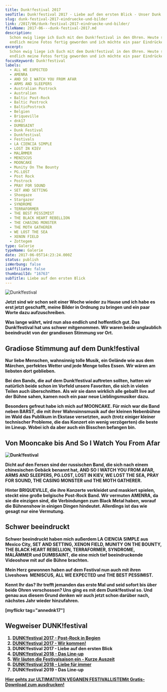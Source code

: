 ```yaml
---
title: Dunk!festival 2017
seoTitle: Dunk!festival 2017 - Liebe auf den ersten Blick - Unser Dunk!festival
slug: dunk-festival-2017-eindruecke-und-bilder
link: /2017/06/dunk-festival-2017-eindruecke-und-bilder/
fileName: 2017-06---dunk-festival-2017.md
description:
  Schon ewig liege ich Euch mit den Dunk!festival in den Ohren. Heute sind
  endlich meine Fotos fertig geworden und ich möchte ein paar Eindrücke teilen.
excerpt:
  Schon ewig liege ich Euch mit dem Dunk!festival in den Ohren. Heute sind
  endlich meine Fotos fertig geworden und ich möchte ein paar Eindrücke teilen.
focusKeyword: Dunk!festival
labels:
  - ALL WE EXPECTED
  - AMENRA
  - AND SO I WATCH YOU FROM AFAR
  - ARMS AND SLEEPERS
  - Australian Postrock
  - Australien
  - Baltic Post-Rock
  - Baltic Postrock
  - BalticPostrock
  - Belgien
  - Briqueville
  - dnk17
  - DUMBSAINT
  - Dunk Festival
  - Dunkfestival
  - Festivals
  - LA CIENCIA SIMPLE
  - LOST IN KIEV
  - MALÄMMER
  - MENISCUS
  - MOONCAKE
  - Munity On The Bounty
  - PG.LOST
  - Post Rock
  - Postrock
  - PRAY FOR SOUND
  - SET AND SETTING
  - Shoegaze
  - Stargazer
  - SYNDROME
  - TERRAFORMER
  - THE BEST PESSIMIST
  - THE BLACK HEART REBELLION
  - THE CHASING MONSTER
  - THE MOTH GATHERER
  - WE LOST THE SEA
  - XENON FIELD
  - Zottegem
type: Galerie
typeName: Galerie
date: 2017-06-05T14:23:24.000Z
status: publish
isWerbung: false
isAffiliate: false
thumbnailId: "16763"
subTitle: Liebe auf den ersten Blick
---
```


![Dunk!festival](http://cardamonchai.com/wp-content/uploads/2017/06/34984055891_3adae7c598_k-640x480.jpg)

<strong>

Jetzt sind wir schon seit einer Woche wieder zu Hause und ich habe es erst jetzt
geschafft, meine Bilder in Ordnung zu bringen und ein paar Worte dazu
aufzuschreiben.

Was lange währt, wird nun also endlich und hoffentlich gut. Das Dunk!festival
hat uns schwer mitgenommen. Wir waren beide unglaublich beeindruckt von der
grandiosen Stimmung vor Ort.

## Gradiose Stimmung auf dem Dunk!festival

Nur liebe Menschen, wahnsinnig tolle Musik, ein Gelände wie aus dem Märchen,
perfektes Wetter und jede Menge tolles Essen. Wir wären am liebsten dort
geblieben.

Bei den Bands, die auf dem Dunk!festival auftreten sollten, hatten wir natürlich
beide schon im Vorfeld unsere Favoriten, die sich in vielen Teilen auch
überschnitten. Als wir sie dann wirklich alle geballt live auf der Bühne sahen,
kamen noch ein paar neue Lieblingsmusiker dazu.

Besonders gefreut habe ich mich auf MOONCAKE. Für mich war die Band neben BARST,
die mit ihrer Wahnsinnsmusik auf der kleinen Nebenbühne im Wald das Publikum in
Ekstase versetzten, auch (trotz einiger kleiner technischer Probleme, die das
Konzert ein wenig verzögerten) die beste im Lineup. Wobei ich da aber auch ein
Bisschen befangen bin.

## Von Mooncake bis And So I Watch You From Afar

![Dunk!festival](http://cardamonchai.com/wp-content/uploads/2017/06/34984028381_15860917b1_k-640x426.jpg)

Dicht auf den Fersen sind der russischen Band, die sich nach einem chinesischen
Gebäck benannt hat, AND SO I WATCH YOU FROM AFAR, ARMS AND SLEEPERS, PG.LOST,
LOST IN KIEV, WE LOST THE SEA, PRAY FOR SOUND, THE CASING MONSTER und THE MOTH
GATHERER.

Hinter BRIQUEVILLE, die ihre Konzerte verkleidet und maskiert spielen, steckt
eine große belgische Post-Rock Band. Wir vermuten AMENRA, da sie die einzigen
sind, die Verbindungen zum Black Metal haben, worauf die Bühnenshow in einigen
Dingen hindeutet. Allerdings ist das wie gesagt nur eine Vermutung.

## Schwer beeindruckt

Schwer beeindruckt haben mich außerdem LA CIENCIA SIMPLE aus Mexico City, SET
AND SETTING, XENON FIELD, MUNITY ON THE BOUNTY, THE BLACK HEART REBELLION,
TERRAFORMER, SYNDROME, MALÄMMER und DUMBSAINT, die eine mich tief beeindruckende
Videoshow mit auf die Bühne brachten.

Mein Herz gewonnen haben auf dem Festival nun auch mit ihren Liveshows 
MENISCUS, ALL WE EXPECTED und THE BEST PESSIMIST.

Kennt Ihr das? Ihr trefft jemanden das erste Mal und seid sofort bis über beide
Ohren verschossen? Uns ging es mit dem Dunk!festival so. Und genau aus diesem
Grund denken wir auch jetzt schon darüber nach, nächstes Jahr wieder
hinzufahren.

[myflickr tag="annednk17"]

## Wegweiser DUNK!festival

<ol>
    <li><a href="http://cardamonchai.com/2017/02/dunkfestival-2016-wir-sind-auch-dabei/">DUNK!festival 2017 - Post-Rock in Begien</a></li>
    <li><a href="http://cardamonchai.com/2017/05/dunkfestival-2017-es-geht-los/">DUNK!festival 2017 - Wir kommen!</a></li>
    <li>DUNK!festival 2017 - Liebe auf den ersten Blick</li>
    <li><a href="http://cardamonchai.com/2018/04/dunkfest-2018-wir-kommen/">DUNK!festival 2018 - Das Line-up</a></li>
    <li><a href="http://cardamonchai.com/2018/05/wir-laeuten-die-festivalsaison-ein/">Wir läuten die Festivalsaison ein - Kurze Auszeit</a></li>
    <li><a href="http://cardamonchai.com/2018/05/dunkfestival-2018-postrock-liebe-fuer-immer/">DUNK!festival 2018 - Liebe für immer</a></li>
    <li>DUNK!festival 2019 - Das Line-up</li>
</ol>

<a class="banner banner-green" href="/2015/03/die-ultimative-vegane-festivalliste"><span class="head">Hier
gehts zur ULTIMATIVEN VEGANEN FESTIVALLISTE</span><span class="text">Mit
Gratis-Download zum ausdrucken!</span></a>
